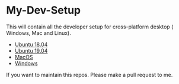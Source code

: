 # My-Dev-Setup
This will contain all the developer setup for cross-platform desktop ( Windows, Mac and Linux).

- [Ubuntu 18.04](Ubuntu1804.md)
- [Ubuntu 19.04](Ubuntu1904.md)
- [MacOS](MACOS.md)
- [Windows](WINDOWS.md)

If you want to maintain this repos. Please make a pull request to me.
